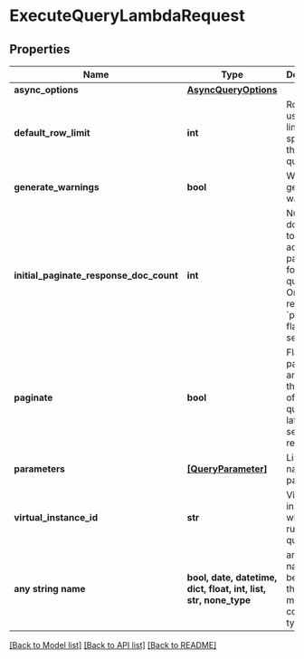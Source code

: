 # ExecuteQueryLambdaRequest


## Properties
Name | Type | Description | Notes
------------ | ------------- | ------------- | -------------
**async_options** | [**AsyncQueryOptions**](AsyncQueryOptions.md) |  | [optional] 
**default_row_limit** | **int** | Row limit to use if no limit specified in the SQL query text. | [optional] 
**generate_warnings** | **bool** | Whether to generate warnings. | [optional] 
**initial_paginate_response_doc_count** | **int** | Number of documents to return in addition to paginating for this query call. Only relevant if &#x60;paginate&#x60; flag is also set. | [optional] 
**paginate** | **bool** | Flag to paginate and store the results of this query for later / sequential retrieval. | [optional] 
**parameters** | [**[QueryParameter]**](QueryParameter.md) | List of named parameters. | [optional] 
**virtual_instance_id** | **str** | Virtual instance on which to run the query. | [optional] 
**any string name** | **bool, date, datetime, dict, float, int, list, str, none_type** | any string name can be used but the value must be the correct type | [optional]

[[Back to Model list]](../README.md#documentation-for-models) [[Back to API list]](../README.md#documentation-for-api-endpoints) [[Back to README]](../README.md)


